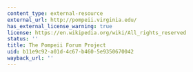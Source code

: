 ```yaml
---
content_type: external-resource
external_url: http://pompeii.virginia.edu/
has_external_license_warning: true
license: https://en.wikipedia.org/wiki/All_rights_reserved
status: ''
title: The Pompeii Forum Project
uid: b11e9c92-a01d-4c67-b460-5e9350670042
wayback_url: ''
---
```

